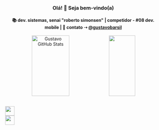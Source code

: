 <h3 align="center">Olá! 👋 Seja bem-vindo(a)</h3>

<h4 align="center">
📚 dev. sistemas, senai "roberto simonsen"  | competidor - #08 dev. mobile | 💬 contato ➝ <a href="https://www.linkedin.com/in/gustavobarsil/">@gustavobarsil</a>
</h4>




<div align="center">  
  <img width="49%" height="195px" src="https://github-readme-stats.vercel.app/api?username=gusbarsil&show_icons=true&count_private=true&hide_border=true&title_color=fff&icon_color=fff&text_color=c9d1d9&bg_color=0d1117" alt="Gustavo GitHub Stats" /> 
  <img width="41%" height="195px" src="https://github-readme-stats.vercel.app/api/top-langs/?username=gusbarsil&layout=compact&hide_border=true&title_color=fff&text_color=fff&bg_color=0d1117" />
</div>

##

<div>
  <a href="https://www.linkedin.com/in/gustavobarsil/">
<img src="https://cdn.jsdelivr.net/gh/devicons/devicon/icons/linkedin/linkedin-original.svg" height="30px" />
  </a>
</div>

<div>
  <a href="https://www.linkedin.com/in/gustavobarsil/">
<img src="https://cdn.jsdelivr.net/gh/devicons/devicon/icons/linkedin/linkedin-original.svg" height="30px" />
  </a>
</div>
